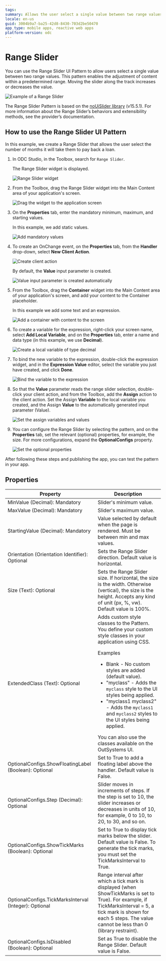 ```yaml
---
tags: 
summary: Allows the user select a single value between two range values.
locale: en-us
guid: 3004b9a7-ba25-42d8-8430-703d2be50470
app_type: mobile apps, reactive web apps
platform-version: odc
---
```


# Range Slider

You can use the Range Slider UI Pattern to allow users select a single value between two range values. This pattern enables the adjustment of content within a predetermined range. Moving the slider along the track increases or decreases the value.  

![Example of a Range Slider](images/rangeslider-overview.png)

<div class="info" markdown="1">

The Range Slider Pattern is based on the [noUiSlider library](https://refreshless.com/nouislider/) (v15.5.1). For more information about the Range Slider’s behaviors and extensibility methods, see the provider’s documentation.

</div>

## How to use the Range Slider UI Pattern

In this example, we create a Range Slider that allows the user select the number of months it will take them to pay back a loan.

1. In ODC Studio, in the Toolbox, search for `Range Slider`.

    The Range Slider widget is displayed.

    ![Range Slider widget](images/rangeslider-widget-ss.png)

1. From the Toolbox, drag the Range Slider widget into the Main Content area of your application's screen.

    ![Drag the widget to the application screen](images/rangeslider-dragwidget-ss.png)

1. On the **Properties** tab, enter the mandatory minimum, maximum, and starting values. 
    
    In this example, we add static values.

    ![Add mandatory values](images/rangeslider-prop-vals-ss.png)

1. To create an OnChange event, on the **Properties** tab, from the **Handler** drop-down, select **New Client Action**.

    ![Create client action](images/rangeslider-clientaction-ss.png)

    By default, the **Value** input parameter is created.  

    ![Value input parameter is created automatically](images/rangeslider-value-input-ss.png)

1. From the Toolbox, drag the **Container** widget into the Main Content area of your application's screen, and add your content to the Container placeholder.

    In this example we add some text and an expression.

    ![Add a container with content to the screen](images/rangeslider-container-ss.png)

1. To create a variable for the expression, right-click your screen name, select **Add Local Variable**, and on the **Properties** tab, enter a name and data type (in this example, we use **Decimal**).

    ![Create a local variable of type decimal](images/rangeslider-locvar-ss.png)

1. To bind the new variable to the expression, double-click the expression widget, and in the **Expression Value** editor, select the variable you just have created, and click **Done**.

    ![Bind the variable to the expression](images/rangeslider-expression-ss.png)

1. So that the **Value** parameter reads the range slider selection, double-click your client action, and from the Toolbox, add the **Assign** action to the client action. Set the Assign **Variable** to the local variable you created, and the Assign **Value** to the automatically generated input parameter (Value).

    ![Set the assign variables and values](images/rangeslider-assign-ss.png)

1.  You can configure the Range Slider by selecting the pattern, and on the **Properties** tab, set the relevant (optional) properties, for example, the size. For more configurations, expand the **OptionalConfigs** property.

    ![Set the optional properties](images/rangeslider-properties-ss.png)

After following these steps and publishing the app, you can test the pattern in your app.

## Properties

| Property                                              | Description                                                                                                                                                                                                                                                                                                                                                                                                                                                                                                                                                                                                                             |
|-------------------------------------------------------|-----------------------------------------------------------------------------------------------------------------------------------------------------------------------------------------------------------------------------------------------------------------------------------------------------------------------------------------------------------------------------------------------------------------------------------------------------------------------------------------------------------------------------------------------------------------------------------------------------------------------------------------|
| MinValue (Decimal): Mandatory                         | Slider's minimum value.                                                                                                                                                                                                                                                                                                                                                                                                                                                                                                                                                                                                                 |
| MaxValue (Decimal): Mandatory                         | Slider's maximum value.                                                                                                                                                                                                                                                                                                                                                                                                                                                                                                                                                                                                                 |
| StartingValue (Decimal): Mandatory                    | Value selected by default when the page is rendered. Must be between min and max values.                                                                                                                                                                                                                                                                                                                                                                                                                                                                                                                                                |
| Orientation (Orientation Identifier): Optional        | Sets the Range Slider direction. Default value is horizontal.                                                                                                                                                                                                                                                                                                                                                                                                                                                                                                                                                                           |
| Size (Text): Optional                                 | Sets the Range Slider size. If horizontal, the size is the width. Otherwise (vertical), the size is the height.  Accepts any kind of unit (px, %, vw). Default value is 100%.                                                                                                                                                                                                                                                                                                                                                                                                                                                           |
| ExtendedClass (Text): Optional                        | Adds custom style classes to the Pattern. You define your custom style classes in your application using CSS. <p>Examples <ul><li>Blank - No custom styles are added (default value).</li><li>"myclass" - Adds the ``myclass`` style to the UI styles being applied.</li><li>"myclass1 myclass2" - Adds the ``myclass1`` and ``myclass2`` styles to the UI styles being applied.</li></ul></p>You can also use the classes available on the OutSystems UI. |
| OptionalConfigs.ShowFloatingLabel (Boolean): Optional | Set to True to add a floating label above the handler. Default value is False.                                                                                                                                                                                                                                                                                                                                                                                                                                                                                                                                                          |
| OptionalConfigs.Step (Decimal): Optional              | Slider moves in increments of steps. If the step is set to 10, the slider increases or decreases in units of 10, for example, 0 to 10, to 20, to 30, and so on.                                                                                                                                                                                                                                                                                                                                                                                                                                                                         |
| OptionalConfigs.ShowTickMarks (Boolean): Optional     | Set to True to display tick marks below the slider. Default value is False. To generate the tick marks, you must set the TickMarksInterval to True.                                                                                                                                                                                                                                                                                                                                                                                                                                                                                     |
| OptionalConfigs.TickMarksInterval (Integer): Optional | Range interval after which a tick mark is displayed (when ShowTickMarks is set to True). For example, if TickMarksInterval = 5, a tick mark is shown for each 5 steps. The value cannot be less than 0 (library restraint).                                                                                                                                                                                                                                                                                                                                                                                                             |
| OptionalConfigs.IsDisabled (Boolean): Optional        | Set as True to disable the Range Slider. Default value is False.                                                                                                                                                                                                                                                                                                                                                                                                                                                                                                                                                                        |

